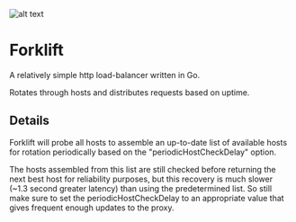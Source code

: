![alt text](https://github.com/sam103114/forklift/Forklift.png "Forklift logo")
# Forklift
A relatively simple http load-balancer written in Go.

Rotates through hosts and distributes requests based on uptime.
## Details
Forklift will probe all hosts to assemble an up-to-date list of available hosts for rotation periodically based on the "periodicHostCheckDelay" option.

The hosts assembled from this list are still checked before returning the next best host for reliability purposes, but this recovery is much slower (~1.3 second greater latency) than using the predetermined list. So still make sure to set the periodicHostCheckDelay to an appropriate value that gives frequent enough updates to the proxy.
